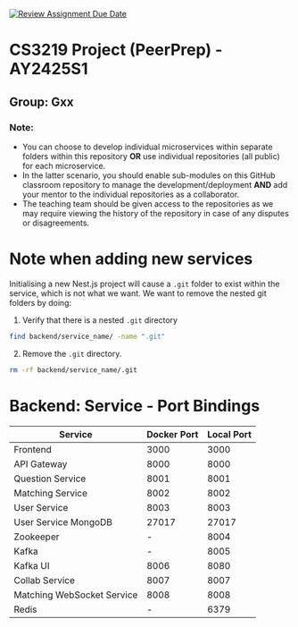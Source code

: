 [![Review Assignment Due Date](https://classroom.github.com/assets/deadline-readme-button-22041afd0340ce965d47ae6ef1cefeee28c7c493a6346c4f15d667ab976d596c.svg)](https://classroom.github.com/a/bzPrOe11)

# CS3219 Project (PeerPrep) - AY2425S1

## Group: Gxx

### Note:

- You can choose to develop individual microservices within separate folders within this repository **OR** use individual repositories (all public) for each microservice.
- In the latter scenario, you should enable sub-modules on this GitHub classroom repository to manage the development/deployment **AND** add your mentor to the individual repositories as a collaborator.
- The teaching team should be given access to the repositories as we may require viewing the history of the repository in case of any disputes or disagreements.

# Note when adding new services

Initialising a new Nest.js project will cause a `.git` folder to exist within the service, which is not what we want. We want to remove the nested git folders by doing:

1. Verify that there is a nested `.git` directory

```bash
find backend/service_name/ -name ".git"
```

2. Remove the `.git` directory.

```bash
rm -rf backend/service_name/.git
```

# Backend: Service - Port Bindings

| Service                    | Docker Port | Local Port |
|----------------------------|-------------|------------|
| Frontend                   | 3000        | 3000       |
| API Gateway                | 8000        | 8000       |
| Question Service           | 8001        | 8001       |
| Matching Service           | 8002        | 8002       |
| User Service               | 8003        | 8003       |
| User Service MongoDB       | 27017       | 27017      |
| Zookeeper                  | -           | 8004       |
| Kafka                      | -           | 8005       |
| Kafka UI                   | 8006        | 8080       |
| Collab Service             | 8007        | 8007       |
| Matching WebSocket Service | 8008        | 8008       |
| Redis                      | -           | 6379       |
